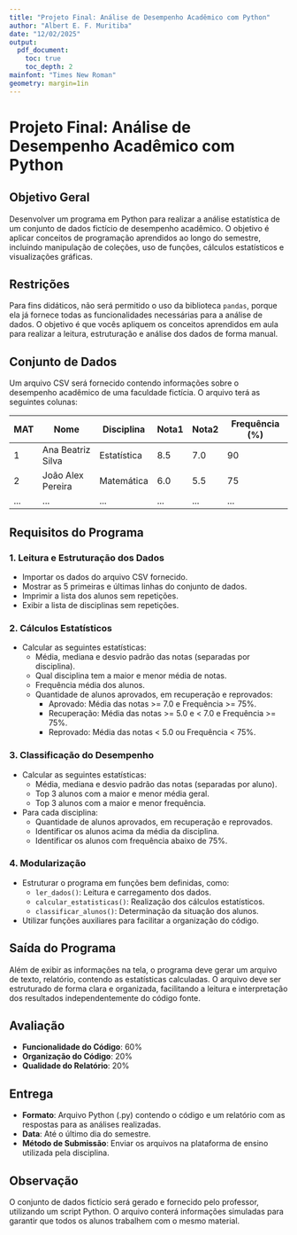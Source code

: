 ```yaml
---
title: "Projeto Final: Análise de Desempenho Acadêmico com Python"
author: "Albert E. F. Muritiba"
date: "12/02/2025"
output: 
  pdf_document:
    toc: true
    toc_depth: 2
mainfont: "Times New Roman"
geometry: margin=1in
---
```


# Projeto Final: Análise de Desempenho Acadêmico com Python

## Objetivo Geral
Desenvolver um programa em Python para realizar a análise estatística de um conjunto de dados fictício de desempenho acadêmico. O objetivo é aplicar conceitos de programação aprendidos ao longo do semestre, incluindo manipulação de coleções, uso de funções, cálculos estatísticos e visualizações gráficas.



## Restrições

Para fins didáticos, não será permitido o uso da biblioteca `pandas`, porque ela já fornece todas as funcionalidades necessárias para a análise de dados. O objetivo é que vocês apliquem os conceitos aprendidos em aula para realizar a leitura, estruturação e análise dos dados de forma manual.



## Conjunto de Dados
Um arquivo CSV será fornecido contendo informações sobre o desempenho acadêmico de uma faculdade fictícia. O arquivo terá as seguintes colunas:

| MAT  | Nome               | Disciplina       | Nota1 | Nota2 | Frequência (%) |
|------|--------------------|------------------|-------|-------|----------------|
| 1    | Ana Beatriz Silva  | Estatística      | 8.5   | 7.0   | 90             |
| 2    | João Alex Pereira  | Matemática       | 6.0   | 5.5   | 75             |
| ...  | ...                | ...              | ...   | ...   | ...            |



## Requisitos do Programa

### 1. **Leitura e Estruturação dos Dados**
   - Importar os dados do arquivo CSV fornecido.
   - Mostrar as 5 primeiras e últimas linhas do conjunto de dados.
   - Imprimir a lista dos alunos sem repetições.
   - Exibir a lista de disciplinas sem repetições.

### 2. **Cálculos Estatísticos**
   - Calcular as seguintes estatísticas:
     - Média, mediana e desvio padrão das notas (separadas por disciplina).
     - Qual disciplina tem a maior e menor média de notas.
     - Frequência média dos alunos.
     - Quantidade de alunos aprovados, em recuperação e reprovados:
       - Aprovado: Média das notas >= 7.0 e Frequência >= 75%.
       - Recuperação: Média das notas >= 5.0 e < 7.0 e Frequência >= 75%.
       - Reprovado: Média das notas < 5.0 ou Frequência < 75%.

### 3. **Classificação do Desempenho**
   - Calcular as seguintes estatísticas:
     - Média, mediana e desvio padrão das notas (separadas por aluno).
     - Top 3 alunos com a maior e menor média geral.
     - Top 3 alunos com a maior e menor frequência.
   - Para cada disciplina:
     - Quantidade de alunos aprovados, em recuperação e reprovados.
     - Identificar os alunos acima da média da disciplina.
     - Identificar os alunos com frequência abaixo de 75%.      


### 4. **Modularização**
   - Estruturar o programa em funções bem definidas, como:
     - `ler_dados()`: Leitura e carregamento dos dados.
     - `calcular_estatisticas()`: Realização dos cálculos estatísticos.
     - `classificar_alunos()`: Determinação da situação dos alunos.
   - Utilizar funções auxiliares para facilitar a organização do código.




## Saída do Programa

Além de exibir as informações na tela, o programa deve gerar um arquivo de texto, relatório, contendo as estatísticas calculadas. O arquivo deve ser estruturado de forma clara e organizada, facilitando a leitura e interpretação dos resultados independentemente do código fonte.



## Avaliação

- **Funcionalidade do Código**: 60%
- **Organização do Código**: 20%
- **Qualidade do Relatório**: 20%



## Entrega
- **Formato**: Arquivo Python (.py) contendo o código e um relatório com as respostas para as análises realizadas.
- **Data**: Até o último dia do semestre.
- **Método de Submissão**: Enviar os arquivos na plataforma de ensino utilizada pela disciplina.



## Observação
O conjunto de dados fictício será gerado e fornecido pelo professor, utilizando um script Python. O arquivo conterá informações simuladas para garantir que todos os alunos trabalhem com o mesmo material.

